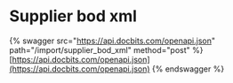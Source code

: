 # Supplier bod xml

{% swagger src="https://api.docbits.com/openapi.json" path="/import/supplier_bod_xml" method="post" %}
[https://api.docbits.com/openapi.json](https://api.docbits.com/openapi.json)
{% endswagger %}
